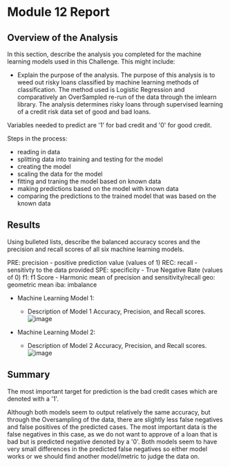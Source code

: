 # Module 12 Report
## Overview of the Analysis

In this section, describe the analysis you completed for the machine learning models used in this Challenge. This might include:

* Explain the purpose of the analysis.
The purpose of this analysis is to weed out risky loans classified by machine learning methods of classification. The method used is Logistic Regression and comparatively an OverSampled re-run of the data through the imlearn library. The analysis determines risky loans through supervised learning of a credit risk data set of good and bad loans.

Variables needed to predict are '1' for bad credit and '0' for good credit.

Steps in the process:
* reading in data
* splitting data into training and testing for the model
* creating the model
* scaling the data for the model
* fitting and traning the model based on known data
* making predictions based on the model with known data
* comparing the predictions to the trained model that was based on the known data

## Results

Using bulleted lists, describe the balanced accuracy scores and the precision and recall scores of all six machine learning models.

PRE: precision - positive prediction value (values of 1)
REC: recall - sensitivty to the data provided
SPE: specificity - True Negative Rate (values of 0)
f1: f1 Score - Harmonic mean of precision and sensitivity/recall
geo: geometric mean
iba: imbalance

* Machine Learning Model 1:
  * Description of Model 1 Accuracy, Precision, and Recall scores.
![image](https://user-images.githubusercontent.com/75395061/112766862-8b67d100-8fc8-11eb-8cc0-0330322851f3.png)

* Machine Learning Model 2:
  * Description of Model 2 Accuracy, Precision, and Recall scores.
![image](https://user-images.githubusercontent.com/75395061/112766883-a0dcfb00-8fc8-11eb-8319-55e4ce11e594.png)

## Summary

The most important target for prediction is the bad credit cases which are denoted with  a '1'.

Although both models seem to output relatively the same accuracy, but through the Oversampling of the data, there are slightly less false negatives and false positives of the predicted cases. The most important data is the false negatives in this case, as we do not want to approve of a loan that is bad but is predicted negative denoted by a '0'. Both models seem to have very small differences in the predicted false negatives so either model works or we should find another model/metric to judge the data on.
